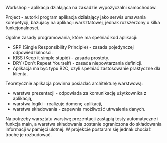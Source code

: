 Workshop - aplikacja działająca na zasadzie wypożyczalni samochodów.

Project - autorki program aplikacja działający jako serwis umawania korepetycji, bazujacy na aplikacji warsztatowej, jednak rozszerzony o kilka funkcjonalnosci.

Ogólne zasady programowania, które ma spełniać kod aplikacji:
- SRP (Single Responsibility Principle) - zasada pojedynczej odpowiedzialności.
- KISS (Keep it simple stupid) - zasada prostoty.
- DRY (Don't Repeat Yourself) - zasada niepowtarzania definicji.
- Aplikacja ma być typu B2C, czyli spełniać zastosowanie praktyczne dla klienta.

Teoretycznie aplikacja powinna posiadać architekturę warstwową:
- warstwa prezentacji - odpowiada za komunikację użytkownika z aplikacją,
- warstwa logiki - realizuje domenę aplikacji,
- warstwa składowania - zapewnia możliwość utrwalenia danych.

Na potrzeby warsztatu warstwę prezentacji zastąpią testy automatyczne i funkcja main, a warstwa składowania zostanie ograniczona do składowania informacji w pamięci ulotnej. W projekcie postaram się jednak chociaż trochę je rozbudować.
